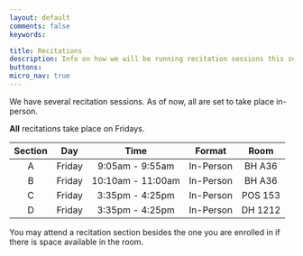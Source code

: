 ```yaml
---
layout: default
comments: false
keywords:

title: Recitations
description: Info on how we will be running recitation sessions this semester.
buttons:
micro_nav: true
---
```


We have several recitation sessions. As of now, all are set to take place in-person.

**All** recitations take place on Fridays.


| Section |    Day    |        Time       |   Format  |   Room    |
|:-------:|:---------:|:-----------------:|:---------:|:---------:|
|    A    |  Friday   |  9:05am - 9:55am  | In-Person |   BH A36  |
|    B    |  Friday   |  10:10am - 11:00am | In-Person |   BH A36  |
|    C    |  Friday   |  3:35pm - 4:25pm  | In-Person |  POS 153  |
|    D    |  Friday   |  3:35pm - 4:25pm  | In-Person |  DH 1212  |



You may attend a recitation section besides the one you are enrolled in if there is space available in the room.
